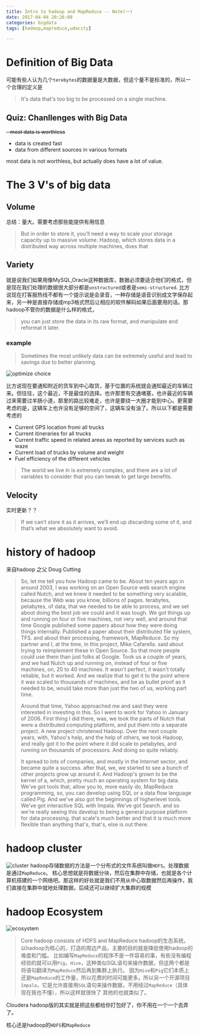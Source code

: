 ```yaml
---
title: Intro to hadoop and MapReduce -- Note(一)
date: 2017-04-04 20:26:09
categories: bigdata
tags: [hadoop,mapreduce,udacity]

---
```


# Definition of Big Data
可能有些人认为几个`terebytes`的数据量是大数据，但这个量不是标准的，所以一个合理的定义是
> It's data that's too big to be processed on a single machine.

## Quiz: Chanllenges with Big Data
~~- most data is worthless~~
- data is created fast
- data from different sources in various formats

most data is not worthless, but actually does have a lot of value.

# The 3 V's of big data

## Volume
总结：量大。需要考虑那些能提供有用信息
> But in order to store it, you’ll need a way to scale your storage capacity up to massive volume. Hadoop, which stores data in a distributed way across multiple machines, does that

## Variety
就是说我们如果用像MySQL,Oracle这种数据库，数据必须要适合他们的格式，但是现在我们处理的数据很大部分都是`unstructured`或者是`semi-structured`.
比方说现在打客服热线不都有一个提示说是会录音，一种存储是语音识别成文字保存起来，另一种是直接存储成mp3格式然后让相应的软件解码如果后面要用的话。那hadoop不管你的数据是什么样的格式，
> you can just store the data in its raw format, and manipulate and reformat it later.

### example
> Sometimes the most unlikely data can be extremely useful and lead to savings due to better planning. 

![optimize choice](http://onexs3cnv.bkt.clouddn.com/Screen%20Shot%202017-04-04%20at%209.39.47%20PM.png)

比方说现在要通知附近的货车到中心取货，基于位置的系统就会通知最近的车辆过来。但往往，这个最近，不是最佳的选择。也许那里有交通堵塞，也许最近的车辆过来需要过羊肠小道，那里的路比较难走，也许是要绕一大圈才能到中心。更需要考虑的是，这辆车上也许没有足够的空间了，这辆车没有油了。所以以下都是需要考虑的

- Current GPS location fromi all trucks
- Current itineraries for all trucks
- Current traffic speed in related areas as reported by services such as waze
- Current load of trucks by volume and weight
- Fuel efficiency of the different vehicles

> The world we live in is extremely complex, and there are a lot of variables to consider that you can tweak to get large benefits.
>
## Velocity
实时更新？？
> If we can’t store it as it arrives, we’ll end up discarding some of it, and that’s what we absolutely want to avoid.


# history of hadoop
来自hadoop 之父 Doug Cutting
> So, let me tell you how Hadoop came to be. About ten years ago in around 2003, I was working on an Open Source web search engine called Nutch, and we knew it needed to be something very scalable, because the Web was you know, billions of pages. terabytes, petabytes, of data, that we needed to be able to process, and we set about doing the best job we could and it was tough. We got things up and running on four or five machines, not very well, and around that time Google published some papers about how they were doing things internally. Published a paper about their distributed file system, TFS. and about their processing, framework, MapReduce. So my partner and I, at the time, in this project, Mike Cafarella. said about trying to reimplement these in Open Source. So that more people could use them than just folks at Google. Took us a couple of years, and we had Nutch up and running on, instead of four or five machines, on, 20 to 40 machines. It wasn't perfect, it wasn't totally reliable, but it worked. And we realize that to get it to the point where it was scaled to thousands of machines, and be as bullet proof as it needed to be, would take more than just the two of us, working part time.
>
> Around that time, Yahoo approached me and said they were interested in investing in this. So I went to work for Yahoo in January of 2006. First thing I did there, was, we took the parts of Nutch that were a distributed computing platform, and put them into a separate project. A new project christened Hadoop. Over the next couple years, with, Yahoo's help, and the help of others, we took Hadoop, and really got it to the point where it did scale to petabytes, and running on thousands of processors. And doing so quite reliably. 
>
> It spread to lots of companies, and mostly in the Internet sector, and became quite a success. after that, we, we started to see a bunch of other projects grow up around it. And Hadoop's grown to be the kernel of a, which, pretty much an operating system for big data. We've got tools that, allow you to, more easily do, MapReduce programming, so, you can develop using SQL or a data flow language called Pig. And we've also got the beginnings of higher­level tools. We've got interactive SQL with Impala. We've got Search. and so we're really seeing this develop to being a general purpose platform for data processing. that scale's much better and that it is much more flexible than anything that's, that's, else is out there.

# hadoop cluster
![cluster](http://onexs3cnv.bkt.clouddn.com/Screen%20Shot%202017-04-04%20at%2010.04.35%20PM.png)
hadoop存储数据的方法是一个分布式的文件系统叫做`HDFS`。处理数据是通过`MapReduce`。
核心思想就是将数据分块，然后在集群中存储，也就是各个计算机搭建的一个网络吧。那这样的好处就是我们不用从中心取数据然后再操作，我们直接在集群中就地处理数据，后续还可以继续扩大集群的规模

# hadoop Ecosystem
![ecosystem](http://onexs3cnv.bkt.clouddn.com/Screen%20Shot%202017-04-04%20at%2010.31.42%20PM.png)
> Core hadoop consists of HDFS and MapReduce
hadoop的生态系统。以hadoop为核心的，打造的周边产品，主要的目的就是降低使用hadoop的难度和门槛。
比如编写`MapReduce`的程序不是一件容易的事，有些没有编程经验的就可以用`Pig`，`Hive`，这种类似SQL语句来操作数据，但这两个都是将语句翻译为`MapReduce`然后再到集群上执行。
因为`Hive`和`Pig`它们本质上还是`MapReduce`的工作量，所以花费的时间可能更多。所以另一个开源项目`Impala`，它是允许直接用`SQL`语句来操作数据，不用经过`MapReduce`（具体现在我也不懂），所以这样就很快了
其他的也就类似了。

Cloudera hadoop版的其实就是把这些都给你打包好了，你不用在一个一个去弄了。

核心还是hadoop的`HDFS`和`MapReduce`

